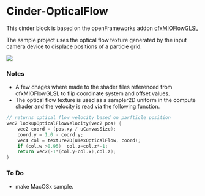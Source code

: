 # Cinder-OpticalFlow

This cinder block is based on the openFrameworks addon [ofxMIOFlowGLSL](https://github.com/WaltzBinaire/ofxMIOFlowGLSL/) 

The sample project uses the optical flow texture generated by the input camera device to displace positions of a particle grid.

![](docs/preview.gif)

### Notes
- A few chages where made to the shader files referenced from ofxMIOFlowGLSL to flip coordinate system and offset values.
- The optical flow texture is used as a sampler2D uniform in the compute shader and the velocity is read via the following function.

```cpp
// returns optical flow velocity based on parfticle position
vec2 lookupOpticalFlowVelocity(vec2 pos) {
	vec2 coord = (pos.xy / uCanvasSize);
	coord.y = 1.0 - coord.y; 
	vec4 col = texture2D(uTexOpticalFlow, coord);
	if (col.w >0.95)  col.z=col.z*-1;
	return vec2(-1*(col.y-col.x),col.z);
}
```

### To Do
- make MacOSx sample. 